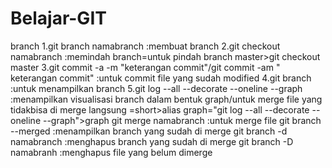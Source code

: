 # Belajar-GIT
branch
1.git branch namabranch :membuat branch
2.git checkout namabranch :memindah branch=untuk pindah branch master>git checkout master
3.git commit -a -m "keterangan commit"/git commit -am " keterangan commit" :untuk commit file yang sudah modified
4.git branch :untuk menampilkan branch
5.git log  --all --decorate --oneline --graph :menampilkan visualisasi branch dalam bentuk graph/untuk merge file yang tidakbisa di merge langsung
=short>alias graph="git log --all --decorate --oneline --graph">graph
git merge namabranch :untuk merge file
git branch --merged :menampilkan branch yang sudah di merge
git branch -d namabranch :menghapus branch yang sudah di merge
git branch -D namabranh :menghapus file yang belum dimerge


